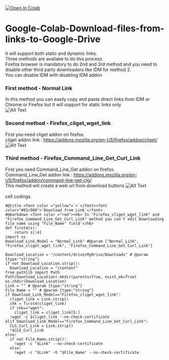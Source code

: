 <a href="https://colab.research.google.com/github/MagMithu17/Google-Colab-Download-any-links-to-Google-Drive/blob/main/Download_files_from_links.ipynb">
  <img src="https://colab.research.google.com/assets/colab-badge.svg" alt="Open In Colab"/>
</a><br>

# Google-Colab-Download-files-from-links-to-Google-Drive
It will support both static and dynamic links.<br>
Three methods are availabe to do this process<br>
Firefox browser is mandatory to do 2nd and 3rd method and you need to disable other third party downloaders like IDM for method 2.<br>
You can disable IDM with disabling IDM addon

### First method - Normal Link
In this method you can easily copy and paste direct links from IDM or Chrome or Firefox but It will support for static links only<br>
![Alt Text](https://i.ibb.co/vLj1bXR/Normal-link-download-using-IDM.gif)

### Second method - Firefox_cliget_wget_link         
First you need cliget addon on firefox.<br> cliget addon link : https://addons.mozilla.org/en-US/firefox/addon/cliget/<br>
![Alt Text](https://i.ibb.co/QDr1QNq/Firefox-CLI-get-download.gif)


### Third method - Firefox_Command_Line_Get_Curl_Link
First you need Command_Line_Get addon on firefox.<br> Command_Line_Get addon link : https://addons.mozilla.org/en-US/firefox/addon/command-line-get-clg/<br>
This method will create a web url from download buttons 
![Alt Text](https://i.ibb.co/tLnYyr2/Command-Line-Get-download.gif)
<br><br>
cell codings <br>
```
#@title <font color ="yellow">`⬅`</font><font color="#01c968">`Download from Link`</font>
#@markdown <font color ="red"><h6>`In "Firefox_cliget_wget_link" and "Firefox_Command_Line_Get_Curl_Link" method you can't edit Downloading file name using "File_Name" field`</h6>
def first4(s):
    return s[:4]
import os
Download_Link_Model = "Normal_Link" #@param ["Normal_Link", "Firefox_cliget_wget_link", "Firefox_Command_Line_Get_Curl_Link"] 

Download_Location = "/content/drive/MyDrive/Downloads" # @param {type:"string"}
if not Download_Location.strip():
  Download_Location = "/content"
from pathlib import Path
Path(Download_Location).mkdir(parents=True, exist_ok=True)
os.chdir(Download_Location)
Link = "" # @param {type:"string"}
File_Name = "" # @param {type:"string"}
if Download_Link_Model=="Firefox_cliget_wget_link":
  cliget_link = Link.strip()
  chk = first4(cliget_link)
  if chk=="wget":
    cliget_link = cliget_link[5:]  
  !wget -c $cliget_link --no-check-certificate
elif Download_Link_Model=="Firefox_Command_Line_Get_Curl_Link":
  CLG_Curl_Link = Link.strip()
  !$CLG_Curl_Link
else:
  if not File_Name.strip(): 
    !wget -c "$Link" --no-check-certificate
  else:  
    !wget -c "$Link" -O "$File_Name" --no-check-certificate
```
